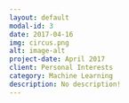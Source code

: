 ```yaml
---
layout: default
modal-id: 3
date: 2017-04-16
img: circus.png
alt: image-alt
project-date: April 2017
client: Personal Interests
category: Machine Learning
description: No description!
---
```

